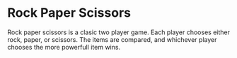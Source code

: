 # Rock Paper Scissors

Rock paper scissors is a clasic two player game.
Each player chooses either rock, paper, or scissors.
The items are compared, and whichever player chooses the more powerfull item wins.
